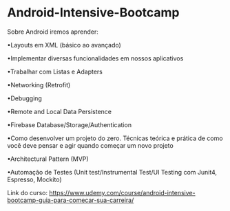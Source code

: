 # Android-Intensive-Bootcamp
 
Sobre Android iremos aprender:

•Layouts em XML (básico ao avançado)

•Implementar diversas funcionalidades em nossos aplicativos

•Trabalhar com Listas e Adapters

•Networking (Retrofit)

•Debugging

•Remote and Local Data Persistence

•Firebase Database/Storage/Authentication

•Como desenvolver um projeto do zero. Técnicas teórica e prática de como você deve pensar e agir quando começar um novo projeto

•Architectural Pattern (MVP)

•Automação de Testes (Unit test/Instrumental Test/UI Testing com Junit4, Espresso, Mockito)


Link do curso: https://www.udemy.com/course/android-intensive-bootcamp-guia-para-comecar-sua-carreira/
